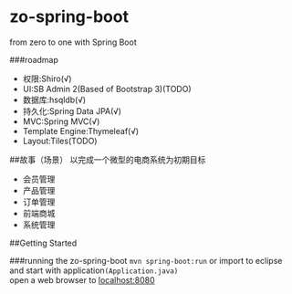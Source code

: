 # zo-spring-boot
from zero to one with Spring Boot


###roadmap
<ul>
	<li>权限:Shiro(√)</li>
	<li>UI:SB Admin 2(Based of Bootstrap 3)(TODO)</li>
	<li>数据库:hsqldb(√)</li>
	<li>持久化:Spring Data JPA(√)</li>
	<li>MVC:Spring MVC(√)</li>
	<li>Template Engine:Thymeleaf(√)</li>
	<li>Layout:Tiles(TODO)</li>
</ul>

##故事（场景）
以完成一个微型的电商系统为初期目标
<ul>
	<li>会员管理</li>
	<li>产品管理</li>
	<li>订单管理</li>
	<li>前端商城</li>
	<li>系统管理</li>
</ul>

##Getting Started

###running the zo-spring-boot
`mvn spring-boot:run` or import to eclipse and start with application`(Application.java)`<br/>
open a web browser to [localhost:8080](http://localhost:8080)
